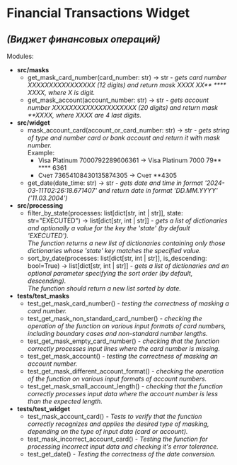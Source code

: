 # Financial Transactions Widget
## *(Виджет финансовых операций)*
Modules:
- **src/masks**
    - get_mask_card_number(card_number: str) -> str - *gets card number XXXXXXXXXXXXXXXX (12 digits) and
  return mask XXXX XX\*\* \*\*\*\* XXXX, where X is digit.*
    - get_mask_account(account_number: str) -> str - *gets account number XXXXXXXXXXXXXXXXXXXX (20 digits) and
  return mask \*\*XXXX, where XXXX are 4 last digits.*
- **src/widget**
  - mask_account_card(account_or_card_number: str) -> str - *gets string of type and number card or bank account and
  return it with mask number.*  
  Example:
    - Visa Platinum 7000792289606361 -> Visa Platinum 7000 79** **** 6361
    - Счет 73654108430135874305 -> Счет **4305
  - get_date(date_time: str) -> str \- *gets date and time in format '2024-03-11T02:26:18.671407'
    and return date in format 'DD.MM.YYYY' ('11.03.2004')*
- **src/processing**
  - filter_by_state(processes: list[dict[str, int | str]], state: str="EXECUTED") -> list[dict[str, int | str]] -
  *gets a list of dictionaries and optionally a value for the key the 'state' (by default 'EXECUTED').  
  The function returns a new list of dictionaries containing only those dictionaries whose 'state' key matches
  the specified value.*
  - sort_by_date(processes: list[dict[str, int | str]], is_descending: bool=True) -> list[dict[str, int | str]] -
  *gets a list of dictionaries and an optional parameter specifying the sort order (by default, descending).  
  The function should return a new list sorted by date.*
- **tests/test_masks**
  - test_get_mask_card_number() - *testing the correctness of masking a card number.*
  - test_get_mask_non_standard_card_number() - *checking the operation of the function on various input formats of
  card numbers, including boundary cases and non-standard number lengths.*
  - test_get_mask_empty_card_number() - *checking that the function correctly processes input lines where
  the card number is missing.*
  - test_get_mask_account() - *testing the correctness of masking an account number.*
  - test_get_mask_different_account_format() - *checking the operation of the function on various input formats of
  account numbers.*
  - test_get_mask_small_account_length() - *checking that the function correctly processes input data where
  the account number is less than the expected length.*
- **tests/test_widget**
  - test_mask_account_card() - *Tests to verify that the function correctly recognizes and applies the desired type of
  masking, depending on the type of input data (card or account).*
  - test_mask_incorrect_account_card() - *Testing the function for processing incorrect input data and
  checking it\'s error tolerance.*
  - test_get_date() - *Testing the correctness of the date conversion.*